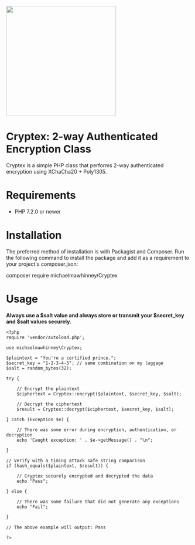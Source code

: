 <img src="https://img.mikeycomicsinc.com/cryptex_xl.png" width="300px">

# Cryptex: 2-way Authenticated Encryption Class

Cryptex is a simple PHP class that performs 2-way authenticated encryption using XChaCha20 + Poly1305.


# Requirements

* PHP 7.2.0 or newer


# Installation

The preferred method of installation is with Packagist and Composer. Run the following command to install the package and add it as a requirement to your project's composer.json:

composer require michaelmawhinney/Cryptex


# Usage

**Always use a $salt value and always store or transmit your $secret_key and $salt values securely.**

```
<?php
require 'vendor/autoload.php';

use michaelmawhinney\Cryptex;

$plaintext = "You're a certified prince.";
$secret_key = "1-2-3-4-5"; // same combination on my luggage
$salt = random_bytes(32);

try {

    // Encrypt the plaintext
    $ciphertext = Cryptex::encrypt($plaintext, $secret_key, $salt);

    // Decrypt the ciphertext
    $result = Cryptex::decrypt($ciphertext, $secret_key, $salt);

} catch (Exception $e) {

    // There was some error during encryption, authentication, or decryption
    echo 'Caught exception: ' . $e->getMessage() . "\n";

}

// Verify with a timing attack safe string comparison
if (hash_equals($plaintext, $result)) {

    // Cryptex securely encrypted and decrypted the data
    echo "Pass";

} else {

    // There was some failure that did not generate any exceptions
    echo "Fail";

}

// The above example will output: Pass

?>
```
